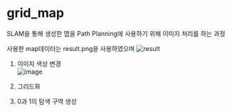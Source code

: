 # grid_map

SLAM을 통해 생성한 맵을 Path Planning에 사용하기 위해 이미지 처리를 하는 과정

사용한 map데이터는 result.png을 사용하였으며
![result](https://github.com/user-attachments/assets/9572a8ca-3df3-480a-b80d-9e87cc54fba4)

1. 이미지 색상 변경<br/> 
![image](https://github.com/user-attachments/assets/1cd833a1-acc1-48de-867b-22ae712fc9f5)

2. 그리드화

3. 0과 1의 탐색 구역 생성
